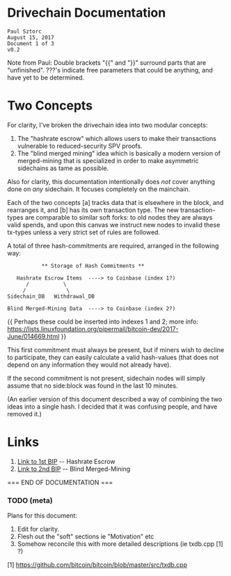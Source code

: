 
Drivechain Documentation
===========================

    Paul Sztorc 
	August 15, 2017
	Document 1 of 3
	v0.2

Note from Paul: Double brackets "{{" and "}}" surround parts that are "unfinished".
???'s indicate free parameters that could be anything, and have yet to be determined.


Two Concepts
==============

For clarity, I've broken the drivechain idea into two modular concepts: 

1. The "hashrate escrow" which allows users to make their transactions vulnerable to reduced-security SPV proofs.
2. The "blind merged mining" idea which is basically a modern version of merged-mining that is specialized in order to make asymmetric sidechains as tame as possible.

Also for clarity, this documentation intentionally does *not* cover anything done on *any* sidechain. It focuses completely on the mainchain.

Each of the two concepts [a] tracks data that is elsewhere in the block, and rearranges it, and [b] has its own transaction type. The new transaction-types are comparable to similar soft forks: to old nodes they are always valid spends, and upon this canvas we instruct new nodes to invalid these tx-types unless a very strict set of rules are followed.

A total of three hash-commitments are required, arranged in the following way:

               ** Storage of Hash Commitments **   

       Hashrate Escrow Items  ----> to Coinbase (index 1?)
          /           \            
         /             \                       
    Sidechain_DB   Withdrawal_DB      

	Blind Merged-Mining Data  ----> to Coinbase (index 2?)
	
	
{{ Perhaps these could be inserted into indexes 1 and 2; more info: https://lists.linuxfoundation.org/pipermail/bitcoin-dev/2017-June/014669.html }}

This first commitment must always be present, but if miners wish to decline to participate, they can easily calculate a valid hash-values (that does not depend on any information they would not already have).

If the second commitment is not present, sidechain nodes will simply assume that no side:block was found in the last 10 minutes.

(An earlier version of this document described a way of combining the two ideas into a single hash. I decided that it was confusing people, and have removed it.)


Links
======

1. [Link to 1st BIP](https://github.com/drivechain-project/docs/blob/master/bip1-hashrate-escrow.md) -- Hashrate Escrow
2. [Link to 2nd BIP](https://github.com/drivechain-project/docs/blob/master/bip2-blind-merged-mining.md) -- Blind Merged-Mining




 === END OF DOCUMENTATION ===


### TODO (meta)


Plans for this document:

1. Edit for clarity.
2. Flesh out the "soft" sections ie "Motivation" etc
3. Somehow reconcile this with more detailed descriptions (ie txdb.cpp [1] ?)

[1]  https://github.com/bitcoin/bitcoin/blob/master/src/txdb.cpp

